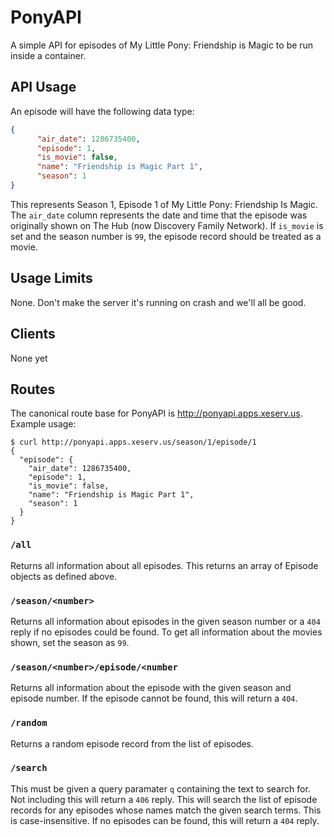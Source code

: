 PonyAPI
=======

A simple API for episodes of My Little Pony: Friendship is Magic to be run
inside a container.

API Usage
---------

An episode will have the following data type:

```json
{
      "air_date": 1286735400,
      "episode": 1,
      "is_movie": false,
      "name": "Friendship is Magic Part 1",
      "season": 1
}
```

This represents Season 1, Episode 1 of My Little Pony: Friendship Is Magic. The
`air_date` column represents the date and time that the episode was originally
shown on The Hub (now Discovery Family Network). If `is_movie` is set and the
season number is `99`, the episode record should be treated as a movie.

Usage Limits
------------

None. Don't make the server it's running on crash and we'll all be good.

Clients
-------

None yet

Routes
------

The canonical route base for PonyAPI is http://ponyapi.apps.xeserv.us. Example
usage:

```console
$ curl http://ponyapi.apps.xeserv.us/season/1/episode/1
{
  "episode": {
    "air_date": 1286735400,
    "episode": 1,
    "is_movie": false,
    "name": "Friendship is Magic Part 1",
    "season": 1
  }
}
```

### `/all`

Returns all information about all episodes. This returns an array of Episode
objects as defined above.

### `/season/<number>`

Returns all information about episodes in the given season number or a `404`
reply if no episodes could be found. To get all information about the movies
shown, set the season as `99`.

### `/season/<number>/episode/<number`

Returns all information about the episode with the given season and episode
number. If the episode cannot be found, this will return a `404`.

### `/random`

Returns a random episode record from the list of episodes.

### `/search`

This must be given a query paramater `q` containing the text to search for. Not
including this will return a `406` reply. This will search the list of episode
records for any episodes whose names match the given search terms. This is
case-insensitive. If no episodes can be found, this will return a `404` reply.
